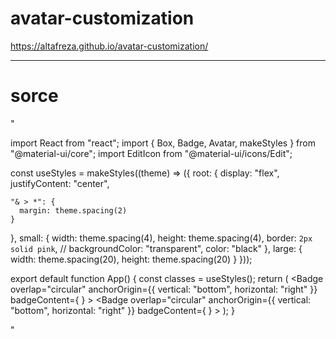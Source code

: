 # avatar-customization


https://altafreza.github.io/avatar-customization/


--------------------------------------------------------------------------
# sorce

"


import React from "react";
import { Box, Badge, Avatar, makeStyles } from "@material-ui/core";
import EditIcon from "@material-ui/icons/Edit";

const useStyles = makeStyles((theme) => ({
  root: {
    display: "flex",
    justifyContent: "center",

    "& > *": {
      margin: theme.spacing(2)
    }
  },
  small: {
    width: theme.spacing(4),
    height: theme.spacing(4),
    border: `2px solid pink`,
    // backgroundColor: "transparent",
    color: "black"
  },
  large: {
    width: theme.spacing(20),
    height: theme.spacing(20)
  }
}));

export default function App() {
  const classes = useStyles();
  return (
    <Box className={classes.root}>
      <Badge
        overlap="circular"
        anchorOrigin={{
          vertical: "bottom",
          horizontal: "right"
        }}
        badgeContent={
          <Avatar className={classes.small}>
            <EditIcon />
          </Avatar>
        }
      >
        <Avatar
          className={classes.large}
          alt="Travis Howard"
          src="https://picsum.photos/536/354"
        />
      </Badge>
      <Badge
        overlap="circular"
        anchorOrigin={{
          vertical: "bottom",
          horizontal: "right"
        }}
        badgeContent={
          <Avatar className={classes.small}>
            <EditIcon />
          </Avatar>
        }
      >
        <Avatar
          className={classes.large}
          alt="Travis Howard"
          src="https://picsum.photos/533/354"
        />
      </Badge>
    </Box>
  );
}

"
